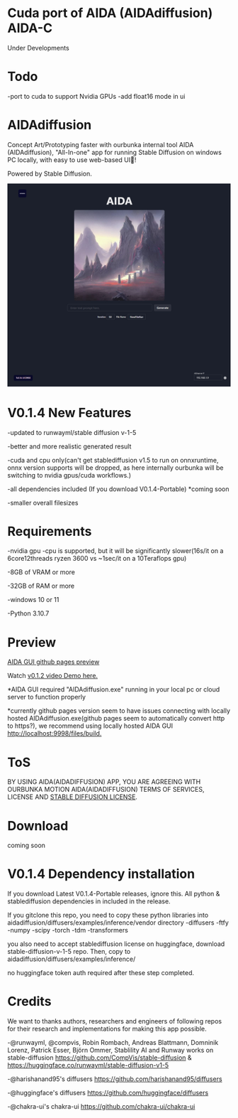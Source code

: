 # Cuda port of AIDA (AIDAdiffusion)  AIDA-C
Under Developments

# Todo
-port to cuda to support Nvidia GPUs
-add float16 mode in ui

# AIDAdiffusion
Concept Art/Prototyping faster with ourbunka internal tool AIDA (AIDAdiffusion), "All-In-one" app for running Stable Diffusion on windows PC locally, with easy to use web-based UI🎉!

Powered by Stable Diffusion.

<img src="https://github.com/ourbunka/aidadiffusion/blob/main/AIDA.PNG?raw=true">

# V0.1.4 New Features
  -updated to runwayml/stable diffusion v-1-5
  
  -better and more realistic generated result
  
  -cuda and cpu only(can't get stablediffusion v1.5 to run on onnxruntime, onnx version supports will be dropped, as here internally ourbunka will be switching to nvidia gpus/cuda workflows.)
  
  -all dependencies included (If you download V0.1.4-Portable) *coming soon
  
  -smaller overall filesizes

# Requirements

-nvidia gpu
-cpu is supported, but it will be significantly slower(16s/it on a 6core12threads ryzen 3600 vs ~1sec/it on a 10Teraflops gpu)

-8GB of VRAM or more

-32GB of RAM or more 

-windows 10 or 11

-Python 3.10.7

# Preview

[AIDA GUI github pages preview](https://ourbunka.github.io/aidadiffusion)

Watch [v0.1.2 video Demo here.](https://www.youtube.com/watch?v=1lm7o4PX-rI)

*AIDA GUI required "AIDAdiffusion.exe" running in your local pc or cloud server to function properly

*currently github pages version seem to have issues connecting with locally hosted AIDAdiffusion.exe(github pages seem to automatically convert http to https?),
we recommend using locally hosted AIDA GUI [http://localhost:9998/files/build.](http://localhost:9998/files/build)

# ToS
BY USING AIDA(AIDADIFFUSION) APP, YOU ARE AGREEING WITH OURBUNKA MOTION AIDA(AIDADIFFUSION) TERMS OF SERVICES, LICENSE AND
[STABLE DIFFUSION LICENSE](https://huggingface.co/spaces/CompVis/stable-diffusion-license).

# Download
coming soon

# V0.1.4 Dependency installation
If you download Latest V0.1.4-Portable releases, ignore this. All python & stablediffusion dependencies in included in the release.

If you gitclone this repo, you need to copy these python libraries into aidadiffusion/diffusers/examples/inference/vendor directory
-diffusers
-ftfy
-numpy
-scipy
-torch
-tdm
-transformers

you also need to accept stablediffusion license on huggingface, download stable-diffusion-v-1-5 repo. Then, copy to aidadiffusion/diffusers/examples/inference/

no huggingface token auth required after these step completed.

# Credits
We want to thanks authors, researchers and engineers of following repos for their research and implementations for making this app possible.

-@runwayml, @compvis, Robin Rombach, Andreas Blattmann, Domninik Lorenz, Patrick Esser, Björn Ommer, Stablility AI and Runway works on stable-diffusion https://github.com/CompVis/stable-diffusion & https://huggingface.co/runwayml/stable-diffusion-v1-5

-@harishanand95's diffusers https://github.com/harishanand95/diffusers

-@huggingface's diffusers https://github.com/huggingface/diffusers

-@chakra-ui's chakra-ui https://github.com/chakra-ui/chakra-ui
